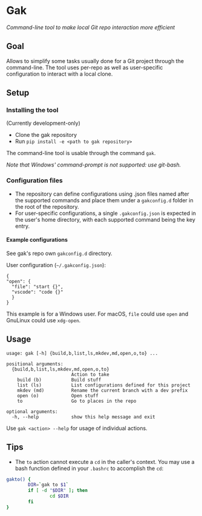 # Gak
*Command-line tool to make local Git repo interaction more efficient*

## Goal
Allows to simplify some tasks usually done for a Git project through the command-line.
The tool uses per-repo as well as user-specific configuration to interact with a local clone.

## Setup
### Installing the tool
(Currently development-only)

* Clone the gak repository
* Run `pip install -e <path to gak repository>`

The command-line tool is usable through the command `gak`.

*Note that Windows' command-prompt is not supported: use git-bash.*

### Configuration files
* The repository can define configurations using .json files named after the supported commands and place them under a `gakconfig.d` folder in the root of the repository.
* For user-specific configurations, a single `.gakconfig.json` is expected in the user's home directory, with each supported command being the key entry. 

#### Example configurations
See gak's repo own `gakconfig.d` directory.

User configuration (`~/.gakconfig.json`):
```
{
"open": {
  "file": "start {}",
  "vscode": "code {}"
  }
}
```
This example is for a Windows user. For macOS, `file` could use `open` and GnuLinux could use `xdg-open`.

## Usage
```
usage: gak [-h] {build,b,list,ls,mkdev,md,open,o,to} ...

positional arguments:
  {build,b,list,ls,mkdev,md,open,o,to}
                        Action to take
    build (b)           Build stuff
    list (ls)           List configurations defined for this project
    mkdev (md)          Rename the current branch with a dev prefix
    open (o)            Open stuff
    to                  Go to places in the repo

optional arguments:
  -h, --help            show this help message and exit
```

Use `gak <action> --help` for usage of individual actions.

## Tips
* The `to` action cannot execute a `cd` in the caller's context. You may use a bash function defined in your `.bashrc` to accomplish the `cd`:
```bash
gakto() {
        DIR=`gak to $1`
        if [ -d "$DIR" ]; then
                cd $DIR
        fi
}
```
